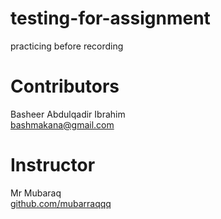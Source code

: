 # testing-for-assignment
practicing before recording
# Contributors
Basheer Abdulqadir Ibrahim\
[bashmakana@gmail.com](bashmakana@gmail.com)
# Instructor
Mr Mubaraq\
[github.com/mubarraqqq](github.com/mubarraqqq)
